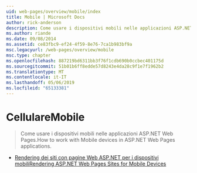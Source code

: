 ```yaml
---
uid: web-pages/overview/mobile/index
title: Mobile | Microsoft Docs
author: rick-anderson
description: Come usare i dispositivi mobili nelle applicazioni ASP.NET Web Pages.
ms.author: riande
ms.date: 09/08/2014
ms.assetid: ce83fbc9-ef24-4f59-8e76-7ca1b983bf9a
msc.legacyurl: /web-pages/overview/mobile
msc.type: chapter
ms.openlocfilehash: 887219bd6311bb3f76f1cdb690b0ccbec401175d
ms.sourcegitcommit: 51b01b6ff8edde57d8243e4da28c9f1e7f1962b2
ms.translationtype: MT
ms.contentlocale: it-IT
ms.lasthandoff: 05/06/2019
ms.locfileid: "65133381"
---
```

# <a name="mobile"></a><span data-ttu-id="c0c6e-103">Cellulare</span><span class="sxs-lookup"><span data-stu-id="c0c6e-103">Mobile</span></span>

> <span data-ttu-id="c0c6e-104">Come usare i dispositivi mobili nelle applicazioni ASP.NET Web Pages.</span><span class="sxs-lookup"><span data-stu-id="c0c6e-104">How to work with Mobile devices in ASP.NET Web Pages applications.</span></span>

- [<span data-ttu-id="c0c6e-105">Rendering dei siti con pagine Web ASP.NET per i dispositivi mobili</span><span class="sxs-lookup"><span data-stu-id="c0c6e-105">Rendering ASP.NET Web Pages Sites for Mobile Devices</span></span>](rendering-aspnet-web-pages-sites-for-mobile-devices.md)
